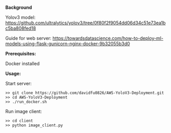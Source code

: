 **Background**

Yolov3 model:
https://github.com/ultralytics/yolov3/tree/0f80f2f9054dd06d34c51e73ea1bc5ba808fed18

Guide for web server: 
https://towardsdatascience.com/how-to-deploy-ml-models-using-flask-gunicorn-nginx-docker-9b32055b3d0


**Prerequisites:**

Docker installed

**Usage:**

Start server:
```
>> git clone https://github.com/davidfu0826/AWS-YoloV3-Deployment.git
>> cd AWS-YoloV3-Deployment
>> ./run_docker.sh
```

Run image client:
```
>> cd client
>> python image_client.py
```
